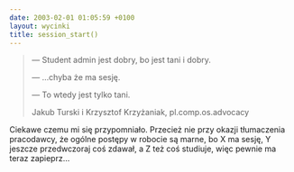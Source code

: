```yaml
---
date: 2003-02-01 01:05:59 +0100
layout: wycinki
title: session_start()
---
```


> — Student admin jest dobry, bo jest tani i dobry.
>
> — …chyba że ma sesję.
>
> — To wtedy jest tylko tani.
>
> Jakub Turski i Krzysztof Krzyżaniak, pl.comp.os.advocacy

Ciekawe czemu mi się przypomniało. Przecież nie przy okazji tłumaczenia pracodawcy, że ogólne postępy w robocie są marne, bo X ma sesję, Y jeszcze przedwczoraj coś zdawał, a Z też coś studiuje, więc pewnie ma teraz zapieprz…
